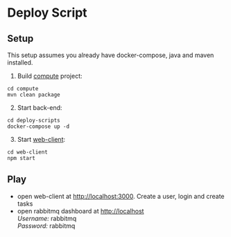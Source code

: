 # Deploy Script

## Setup
This setup assumes you already have docker-compose, java and maven installed.


1. Build [compute](compute) project:

```
cd compute
mvn clean package
```

2. Start back-end:

```
cd deploy-scripts
docker-compose up -d
```

3. Start [web-client](web-client):

```
cd web-client
npm start
```


## Play
* open web-client at [http://localhost:3000](http://localhost:3000). Create a user, login and create tasks
* open rabbitmq dashboard at [http://localhost](http://localhost)<br>
_Username:_ rabbitmq<br>
_Password:_ rabbitmq
